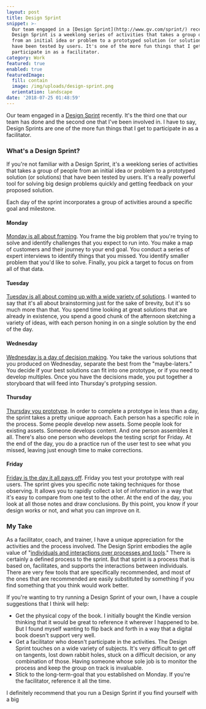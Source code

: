 ```yaml
---
layout: post
title: Design Sprint
snippet: >-
  Our team engaged in a [Design Sprint](http://www.gv.com/sprint/) recently. A
  Design Sprint is a weeklong series of activities that takes a group of people
  from an initial idea or problem to a prototyped solution (or solutions) that
  have been tested by users. It's one of the more fun things that I get to
  participate in as a facilitator.
category: Work
featured: true
enabled: true
featuredImage:
  fill: contain
  image: /img/uploads/design-sprint.png
  orientation: landscape
date: '2018-07-25 01:48:59'
---
```

Our team engaged in a [Design Sprint](http://www.gv.com/sprint/) recently.  It's the third one that our team has done and the second one that I've been involved in. I have to say, Design Sprints are one of the more fun things that I get to participate in as a facilitator. 

### What's a Design Sprint?

If you're not familiar with a Design Sprint, it's a weeklong series of activities that takes a group of people from an initial idea or problem to a prototyped solution (or solutions) that have been tested by users. It's a really powerful tool for solving big design problems quickly and getting feedback on your proposed solution. 

Each day of the sprint incorporates a group of activities around a specific goal and milestone.

#### Monday

[Monday is all about framing](https://library.gv.com/sprint-week-monday-4bf0606b5c81). You frame the big problem that you're trying to solve and identify challenges that you expect to run into. You make a map of customers and their journey to your end goal. You conduct a series of expert interviews to identify things that you missed. You  identify smaller problem that you'd like to solve. Finally, you pick a target to focus on from all of that data.

#### Tuesday

[Tuesday is all about coming up with a wide variety of solutions](https://library.gv.com/sprint-week-tuesday-d22b30f905c3). I wanted to say that it's all about brainstorming just for the sake of brevity, but it's so much more than that. You spend time looking at great solutions that are already in existence, you spend a good chunk of the afternoon sketching a variety of ideas, with each person honing in on a single solution by the end of the day. 

#### Wednesday

[Wednesday is a day of decision making](https://library.gv.com/sprint-week-wednesday-900fe3f2c26e). You take the various solutions that you produced on Wednesday, separate the best from the "maybe-laters." You decide if your best solutions can fit into one prototype, or if you need to develop multiples. Once you have the decisions made, you put together a storyboard that will feed into Thursday's protyping session.

#### Thursday

[Thursday you prototype](https://library.gv.com/sprint-week-thursday-df8d7c8c0555). In order to complete a prototype in less than a day, the sprint takes a pretty unique approach. Each person has a specific role in the process. Some people develop new assets. Some people look for existing assets. Someone develops content. And one person assembles it all. There's also one person who develops the testing script for Friday. At the end of the day, you do a practice run of the user test to see what you missed, leaving just enough time to make corrections.

#### Friday

[Friday is the day it all pays off](https://library.gv.com/sprint-week-friday-7f66b4194137). Friday you test your prototype with real users. The sprint gives you specific note taking techniques for those observing. It allows you to rapidly collect a lot of information in a way that it's easy to compare from one test to the other. At the end of the day, you look at all those notes and draw conclusions. By this point, you know if your design works or not, and what you can improve on it.

### My Take

As a facilitator, coach, and trainer, I have a unique appreciation for the activities and the process involved. The Design Sprint embodies the agile value of "[individuals and interactions over processes and tools](http://agilemanifesto.org/)." There is certainly a defined process to the sprint. But that sprint is a process that is based on, facilitates, and supports the interactions between individuals. There are very few tools that are specifically recommended, and most of the ones that are recommended are easily substituted by something if you find something that you think would work better.

If you're wanting to try running a Design Sprint of your own, I have a couple suggestions that I think will help:

* Get the physical copy of the book. I initially bought the Kindle version thinking that it would be great to reference it wherever I happened to be. But I found myself wanting to flip back and forth in a way that a digital book doesn't support very well.
* Get a facilitator who doesn't participate in the activities. The Design Sprint touches on a wide variety of subjects. It's very difficult to get off on tangents, lost down rabbit holes, stuck on a difficult decision, or any combination of those. Having someone whose sole job is to monitor the process and keep the group on track is invaluable.  
* Stick to the long-term-goal that you established on Monday. If you're the facilitator, reference it all the time. 

I definitely recommend that you run a Design Sprint if you find yourself with a big
